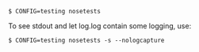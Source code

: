 

    $ CONFIG=testing nosetests

To see stdout and let log.log contain some logging, use:

    $ CONFIG=testing nosetests -s --nologcapture
